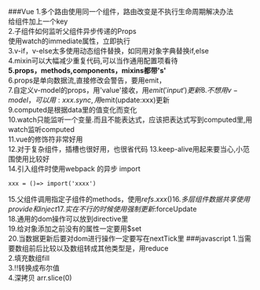 ###Vue
1.多个路由使用同一个组件，路由改变是不执行生命周期解决办法  
给组件加上一个key  
2.子组件如何监听父组件异步传递的Props  
使用watch的immediate属性，立即执行  
3.v-if，v-else太多使用动态组件替换，如同用对象字典替换if,else  
4.mixin可以大幅减少重复代码,可以当作通用配置项看待    
**5.props，methods,components，mixins都带's'**  
6.props是单向数据流,直接修改会警告，要用emit，  
7.自定义v-model的props，用'value'接收，用$emit('input')更新  
8.不想用v-model，可以用:xxx.sync,用$emit(update:xxx)更新  
9.computed是根据data里的值变化而变化  
10.watch只能监听一个变量.而且不能表达式，应该把表达式写到computed里,用watch监听computed  
11.vue的修饰符非常好用  
12.对于复杂组件，插槽也很好用，也很省代码
13.keep-alive用起来要当心,小范围使用比较好  
14.引入组件时使用webpack 的异步 import
```$xslt
xxx = ()=> import('xxxx')
```
15.父组件调用指定子组件的methods，使用$refs.xxx()   
16.多层组件数据共享使用provide 和 inject  
17.实在不行的时候使用强制更新:$forceUpdate  
18.通用的dom操作可以放到directive里  
19.给对象添加之前没有的属性一定要用$set  
20.当数据更新后要对dom进行操作一定要写在nextTick里 
###javascript
1.当需要数组前后比较以及数组转成其他类型是，用reduce  
2.填充数组fill  
3.!!转换成布尔值  
4.深拷贝 arr.slice(0)

  



